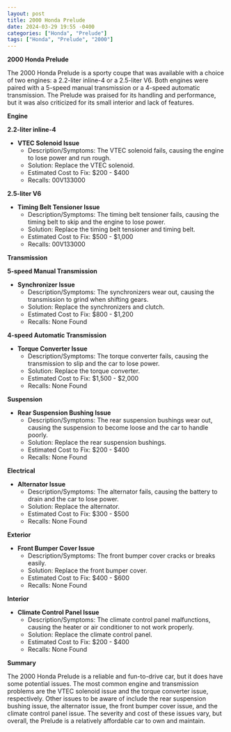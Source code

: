 ```yaml
---
layout: post
title: 2000 Honda Prelude
date: 2024-03-29 19:55 -0400
categories: ["Honda", "Prelude"]
tags: ["Honda", "Prelude", "2000"]
---
```

**2000 Honda Prelude**

The 2000 Honda Prelude is a sporty coupe that was available with a choice of two engines: a 2.2-liter inline-4 or a 2.5-liter V6. Both engines were paired with a 5-speed manual transmission or a 4-speed automatic transmission. The Prelude was praised for its handling and performance, but it was also criticized for its small interior and lack of features.

**Engine**

**2.2-liter inline-4**

* **VTEC Solenoid Issue**
   * Description/Symptoms: The VTEC solenoid fails, causing the engine to lose power and run rough.
   * Solution: Replace the VTEC solenoid.
   * Estimated Cost to Fix: $200 - $400
   * Recalls: 00V133000

**2.5-liter V6**

* **Timing Belt Tensioner Issue**
   * Description/Symptoms: The timing belt tensioner fails, causing the timing belt to skip and the engine to lose power.
   * Solution: Replace the timing belt tensioner and timing belt.
   * Estimated Cost to Fix: $500 - $1,000
   * Recalls: 00V133000

**Transmission**

**5-speed Manual Transmission**

* **Synchronizer Issue**
   * Description/Symptoms: The synchronizers wear out, causing the transmission to grind when shifting gears.
   * Solution: Replace the synchronizers and clutch.
   * Estimated Cost to Fix: $800 - $1,200
   * Recalls: None Found

**4-speed Automatic Transmission**

* **Torque Converter Issue**
   * Description/Symptoms: The torque converter fails, causing the transmission to slip and the car to lose power.
   * Solution: Replace the torque converter.
   * Estimated Cost to Fix: $1,500 - $2,000
   * Recalls: None Found

**Suspension**

* **Rear Suspension Bushing Issue**
   * Description/Symptoms: The rear suspension bushings wear out, causing the suspension to become loose and the car to handle poorly.
   * Solution: Replace the rear suspension bushings.
   * Estimated Cost to Fix: $200 - $400
   * Recalls: None Found

**Electrical**

* **Alternator Issue**
   * Description/Symptoms: The alternator fails, causing the battery to drain and the car to lose power.
   * Solution: Replace the alternator.
   * Estimated Cost to Fix: $300 - $500
   * Recalls: None Found

**Exterior**

* **Front Bumper Cover Issue**
   * Description/Symptoms: The front bumper cover cracks or breaks easily.
   * Solution: Replace the front bumper cover.
   * Estimated Cost to Fix: $400 - $600
   * Recalls: None Found

**Interior**

* **Climate Control Panel Issue**
   * Description/Symptoms: The climate control panel malfunctions, causing the heater or air conditioner to not work properly.
   * Solution: Replace the climate control panel.
   * Estimated Cost to Fix: $200 - $400
   * Recalls: None Found

**Summary**

The 2000 Honda Prelude is a reliable and fun-to-drive car, but it does have some potential issues. The most common engine and transmission problems are the VTEC solenoid issue and the torque converter issue, respectively. Other issues to be aware of include the rear suspension bushing issue, the alternator issue, the front bumper cover issue, and the climate control panel issue. The severity and cost of these issues vary, but overall, the Prelude is a relatively affordable car to own and maintain.
